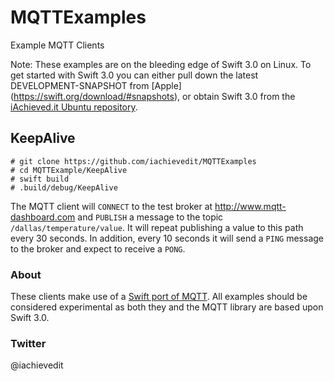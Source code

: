 # MQTTExamples
Example MQTT Clients

Note: These examples are on the bleeding edge of Swift 3.0 on Linux.  To get started with Swift 3.0 you can either
pull down the latest DEVELOPMENT-SNAPSHOT from [Apple] (https://swift.org/download/#snapshots), or obtain Swift 3.0 from
the [iAchieved.it Ubuntu repository](http://dev.iachieved.it/iachievedit/introducing-swift-3-0/).

## KeepAlive
```
# git clone https://github.com/iachievedit/MQTTExamples
# cd MQTTExample/KeepAlive
# swift build
# .build/debug/KeepAlive
```

The MQTT client will `CONNECT` to the test broker at http://www.mqtt-dashboard.com and `PUBLISH` a message to the topic
`/dallas/temperature/value`.  It will repeat publishing a value to this path every 30 seconds.  In addition, every 10 seconds
it will send a `PING` message to the broker and expect to receive a `PONG`.

### About
These clients make use of a [Swift port of MQTT](https://github.com/iachievedit/MQTT).
All examples should be considered experimental as both they and the MQTT library are based upon Swift 3.0.

### Twitter
@iachievedit
